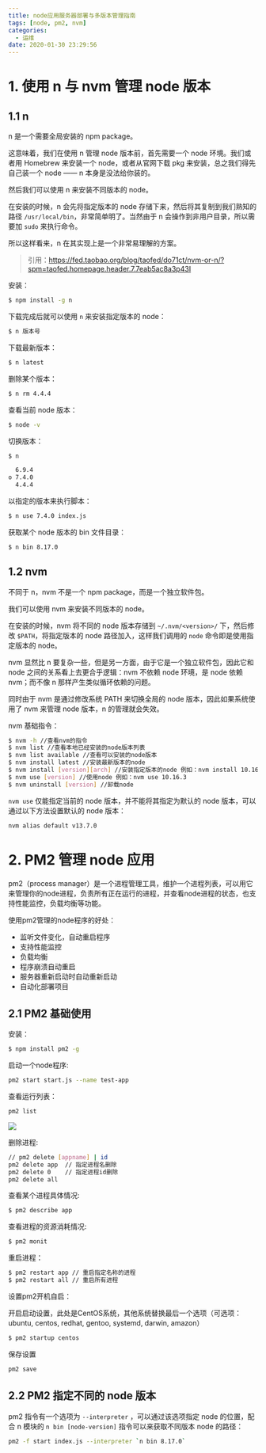 ```yaml
---
title: node应用服务器部署与多版本管理指南
tags: [node, pm2, nvm]
categories:
  - 运维
date: 2020-01-30 23:29:56
---
```


# 1. 使用 n 与 nvm 管理 node 版本

## 1.1 n

n 是一个需要全局安装的 npm package。

这意味着，我们在使用 n 管理 node 版本前，首先需要一个 node 环境。我们或者用 Homebrew 来安装一个 node，或者从官网下载 pkg 来安装，总之我们得先自己装一个 node —— n 本身是没法给你装的。

然后我们可以使用 n 来安装不同版本的 node。

在安装的时候，n 会先将指定版本的 node 存储下来，然后将其复制到我们熟知的路径 `/usr/local/bin`，非常简单明了。当然由于 n 会操作到非用户目录，所以需要加 `sudo` 来执行命令。

所以这样看来，n 在其实现上是一个非常易理解的方案。

> 引用：https://fed.taobao.org/blog/taofed/do71ct/nvm-or-n/?spm=taofed.homepage.header.7.7eab5ac8a3p43I

安装：

```sh
$ npm install -g n
```

下载完成后就可以使用 `n` 来安装指定版本的 node：

```sh
$ n 版本号
```

下载最新版本：

```sh
$ n latest
```

删除某个版本：

```sh
$ n rm 4.4.4
```

查看当前 node 版本：

```sh
$ node -v
```

切换版本：

```sh
$ n

  6.9.4
ο 7.4.0
  4.4.4
```

以指定的版本来执行脚本：

```sh
$ n use 7.4.0 index.js
```

获取某个 node 版本的 bin 文件目录：

```sh
$ n bin 8.17.0
```

## 1.2 nvm

不同于 n，nvm 不是一个 npm package，而是一个独立软件包。

我们可以使用 nvm 来安装不同版本的 node。

在安装的时候，nvm 将不同的 node 版本存储到 `~/.nvm/<version>/` 下，然后修改 `$PATH`，将指定版本的 node 路径加入，这样我们调用的 `node` 命令即是使用指定版本的 node。

nvm 显然比 n 要复杂一些，但是另一方面，由于它是一个独立软件包，因此它和 node 之间的关系看上去更合乎逻辑：nvm 不依赖 node 环境，是 node 依赖 nvm；而不像 n 那样产生类似循环依赖的问题。

同时由于 nvm 是通过修改系统 PATH 来切换全局的 node 版本，因此如果系统使用了 nvm 来管理 node 版本，n 的管理就会失效。

nvm 基础指令：

```sh
$ nvm -h //查看nvm的指令
$ nvm list //查看本地已经安装的node版本列表
$ nvm list available //查看可以安装的node版本
$ nvm install latest //安装最新版本的node
$ nvm install [version][arch] //安装指定版本的node 例如：nvm install 10.16.3 安装node v10.16.3 arch表示电脑的位数 如果电脑需要安装32位的， 则运行：nvm install 10.16.3 32
$ nvm use [version] //使用node 例如：nvm use 10.16.3
$ nvm uninstall [version] //卸载node
```

`nvm use` 仅能指定当前的 node 版本，并不能将其指定为默认的 node 版本，可以通过以下方法设置默认的 node 版本：

```sh
nvm alias default v13.7.0
```

# 2. PM2 管理 node 应用

pm2（process manager）是一个进程管理工具，维护一个进程列表，可以用它来管理你的node进程，负责所有正在运行的进程，并查看node进程的状态，也支持性能监控，负载均衡等功能。

使用pm2管理的node程序的好处：

- 监听文件变化，自动重启程序
- 支持性能监控
- 负载均衡
- 程序崩溃自动重启
- 服务器重新启动时自动重新启动
- 自动化部署项目

## 2.1 PM2 基础使用

安装：

```sh
$ npm install pm2 -g 
```

启动一个node程序: 

```sh
pm2 start start.js --name test-app
```

查看运行列表：

```sh
pm2 list 
```

![](https://i.loli.net/2020/01/30/o8N1qWATgluyaE4.png)

删除进程:

```sh
// pm2 delete [appname] | id
pm2 delete app  // 指定进程名删除
pm2 delete 0    // 指定进程id删除
pm2 delete all
```

查看某个进程具体情况: 

```sh
$ pm2 describe app
```

查看进程的资源消耗情况: 

```sh
$ pm2 monit
```

重启进程：

```sh
$ pm2 restart app // 重启指定名称的进程
$ pm2 restart all // 重启所有进程
```

设置pm2开机自启：

开启启动设置，此处是CentOS系统，其他系统替换最后一个选项（可选项：ubuntu, centos, redhat, gentoo, systemd, darwin, amazon）

```sh
$ pm2 startup centos 
```

保存设置

```sh
pm2 save
```

## 2.2 PM2 指定不同的 node 版本

pm2 指令有一个选项为 `--interpreter` ，可以通过该选项指定 node 的位置，配合 n 模块的 `n bin [node-version]` 指令可以来获取不同版本 node 的路径：

```sh
pm2 -f start index.js --interpreter `n bin 8.17.0`
```